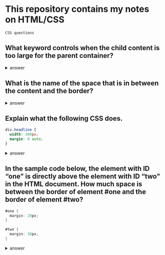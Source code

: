 # This repository contains my notes on HTML/CSS

`CSS questions`

## What keyword controls when the child content is too large for the parent container?

<details>

  <summary>answer</summary
  
  overflow
</details>
    
## What is the name of the space that is in between the content and the border?

<details>

  <summary>answer</summary
  
  padding
</details>
    
## Explain what the following CSS does.

```css
div.headline {
  width: 300px;
  margin: 0 auto;
}
```
    
<details>

  <summary>answer</summary
  
  `div.headlin` has the width of 300px, and 0 margin vertically, and it is centered horizontally.
</details>
    
## In the sample code below, the element with ID “one” is directly above the element with ID “two” in the HTML document. How much space is between the border of element #one and the border of element #two?

    
```cs
#one {
  margin: 20px;
}
 
#two {
  margin: 30px;
}
```

<details>

  <summary>answer</summary
  
  30px
    
  vertical margins don't add together, but it collapses the larger value of the two.
</details>

    
